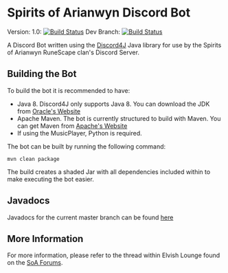 # Spirits of Arianwyn Discord Bot
Version: 1.0:  [![Build Status](https://travis-ci.org/SoAJeff/SoADiscordBot.svg?branch=master)](https://travis-ci.org/SoAJeff/SoADiscordBot)
Dev Branch: [![Build Status](https://travis-ci.org/SoAJeff/SoADiscordBot.svg?branch=dev)](https://travis-ci.org/SoAJeff/SoADiscordBot)

A Discord Bot written using the [Discord4J](https://github.com/austinv11/Discord4J) Java library for use by the Spirits of Arianwyn RuneScape clan's Discord Server.

## Building the Bot
To build the bot it is recommended to have:
- Java 8.  Discord4J only supports Java 8.  You can download the JDK from [Oracle's Website](http://www.oracle.com/technetwork/java/javase/downloads/jdk8-downloads-2133151.html)
- Apache Maven.  The bot is currently structured to build with Maven.  You can get Maven from [Apache's Website](https://maven.apache.org/)
- If using the MusicPlayer, Python is required.

The bot can be built by running the following command:
```
mvn clean package
```

The build creates a shaded Jar with all dependencies included within to make executing the bot easier.

## Javadocs
Javadocs for the current master branch can be found [here](https://soajeff.github.io/SoADiscordBot/)

## More Information
For more information, please refer to the thread within Elvish Lounge found on the [SoA Forums](http://forums.soa-rs.com).
